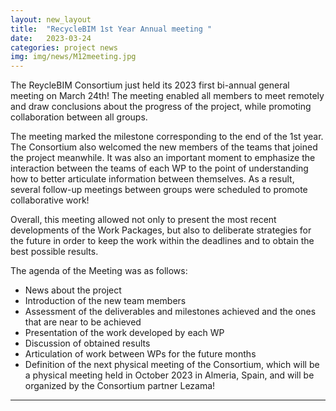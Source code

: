```yaml
---
layout: new_layout
title:  "RecycleBIM 1st Year Annual meeting "
date:   2023-03-24 
categories: project news
img: img/news/M12meeting.jpg
---
```


The ReycleBIM Consortium just held its 2023 first bi-annual general meeting on March 24th! The meeting enabled all members to meet remotely and draw conclusions about the progress of the project, while promoting collaboration between all groups.

The meeting marked the milestone corresponding to the end of the 1st year. The Consortium also welcomed the new members of the teams that joined the project meanwhile. It was also an important moment to emphasize the interaction between the teams of each WP to the point of understanding how to better articulate information between themselves. As a result, several follow-up meetings between groups were scheduled to promote collaborative work!

Overall, this meeting allowed not only to present the most recent developments of the Work Packages, but also to deliberate strategies for the future in order to keep the work within the deadlines and to obtain the best possible results. 

The agenda of the Meeting was as follows:
-	News about the project
-	Introduction of the new team members
-	Assessment of the deliverables and milestones achieved and the ones that are near to be achieved
-	Presentation of the work developed by each WP
-	Discussion of obtained results 
-	Articulation of work between WPs for the future months
-	Definition of the next physical meeting of the Consortium, which will be a physical meeting held in October 2023 in Almeria, Spain, and will be organized by the Consortium partner Lezama!
 ---



